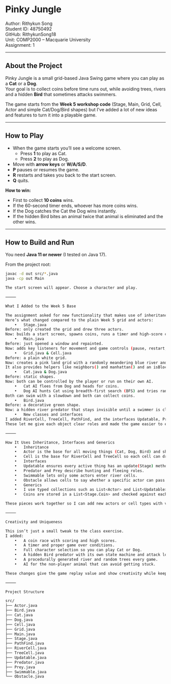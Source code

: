 # Pinky Jungle

Author: Rithykun Song  
Student ID: 48750492  
GitHub: RithykunSong18  
Unit: COMP2000 – Macquarie University  
Assignment: 1

---

## About the Project

Pinky Jungle is a small grid-based Java Swing game where you can play as a **Cat** or a **Dog**.  
Your goal is to collect coins before time runs out, while avoiding trees, rivers and a hidden **Bird** that sometimes attacks swimmers.  

The game starts from the **Week 5 workshop code** (Stage, Main, Grid, Cell, Actor and simple Cat/Dog/Bird shapes) but I’ve added a lot of new ideas and features to turn it into a playable game.

---

## How to Play

* When the game starts you’ll see a welcome screen.
  * Press **1** to play as Cat.
  * Press **2** to play as Dog.
* Move with **arrow keys** or **W/A/S/D**.
* **P** pauses or resumes the game.
* **R** restarts and takes you back to the start screen.
* **Q** quits.

**How to win:**
* First to collect **10 coins** wins.
* If the 60-second timer ends, whoever has more coins wins.
* If the Dog catches the Cat the Dog wins instantly.
* If the hidden Bird bites an animal twice that animal is eliminated and the other wins.

---

## How to Build and Run

You need **Java 11 or newer** (I tested on Java 17).

From the project root:

```bash
javac -d out src/*.java
java -cp out Main

The start screen will appear. Choose a character and play.

⸻

What I Added to the Week 5 Base

The assignment asked for new functionality that makes use of inheritance, interfaces and generics.
Here’s what changed compared to the plain Week 5 grid and actors:
	•	Stage.java
Before: only created the grid and drew three actors.
Now: builds a start screen, spawns coins, runs a timer and high-score counter, routes keyboard input to the selected player, and checks win/lose conditions (including Bird attacks).
	•	Main.java
Before: just opened a window and repainted.
Now: adds key listeners for movement and game controls (pause, restart, quit) and sends movement to whichever character you chose.
	•	Grid.java & Cell.java
Before: a plain white grid.
Now: creates a pink land grid with a randomly meandering blue river and random tree obstacles.
It also provides helpers like neighbors() and manhattan() and an isBlockedFor() method so the AI and pathfinding can work.
	•	Cat.java & Dog.java
Before: static shapes.
Now: both can be controlled by the player or run on their own AI.
	•	Cat AI flees from Dog and heads for coins.
	•	Dog AI hunts Cat using breadth-first search (BFS) and tries random escapes if it gets stuck.
Both can swim with a slowdown and both can collect coins.
	•	Bird.java
Before: a decorative green shape.
Now: a hidden river predator that stays invisible until a swimmer is close, then chases and bites.
	•	New classes and interfaces
I added RiverCell, TreeCell, PathFind, and the interfaces Updatable, Predator, Prey, Swimmable and Obstacle.
These let me give each object clear roles and made the game easier to extend.

⸻

How It Uses Inheritance, Interfaces and Generics
	•	Inheritance
	•	Actor is the base for all moving things (Cat, Dog, Bird) and shares location, drawing and bite logic.
	•	Cell is the base for RiverCell and TreeCell so each cell can draw itself and decide whether actors can enter.
	•	Interfaces
	•	Updatable ensures every active thing has an update(Stage) method so the stage can tick them all.
	•	Predator and Prey describe hunting and fleeing roles.
	•	Swimmable lets only some actors enter river cells.
	•	Obstacle allows cells to say whether a specific actor can pass.
	•	Generics
	•	I use typed collections such as List<Actor> and List<Updatable> to update and draw everything safely and clearly.
	•	Coins are stored in a List<Stage.Coin> and checked against each actor’s location.

These pieces work together so I can add new actors or cell types with very little extra code.

⸻

Creativity and Uniqueness

This isn’t just a small tweak to the class exercise.
I added:
	•	A coin race with scoring and high scores.
	•	A timer and proper game over conditions.
	•	Full character selection so you can play Cat or Dog.
	•	A hidden Bird predator with its own state machine and attack logic.
	•	A procedurally generated river and random trees every game.
	•	AI for the non-player animal that can avoid getting stuck.

These changes give the game replay value and show creativity while keeping the design clean.

⸻

Project Structure

src/
├── Actor.java
├── Bird.java
├── Cat.java
├── Dog.java
├── Cell.java
├── Grid.java
├── Main.java
├── Stage.java
├── PathFind.java
├── RiverCell.java
├── TreeCell.java
├── Updatable.java
├── Predator.java
├── Prey.java
├── Swimmable.java
└── Obstacle.java
